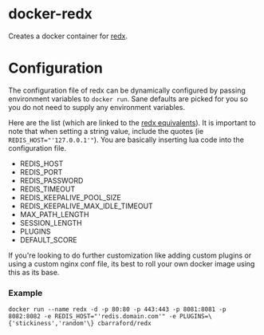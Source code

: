 docker-redx
===========
Creates a docker container for [redx](https://github.com/rstudio/redx).

Configuration
=============
The configuration file of redx can be dynamically configured by passing environment variables to `docker run`. Sane defaults are picked for you so you do not need to supply any environment variables.

Here are the list (which are linked to the [redx equivalents](https://github.com/rstudio/redx/blob/master/README.md#configuration)). It is important to note that when setting a string value, include the quotes (ie `REDIS_HOST="'127.0.0.1'"`). You are basically inserting lua code into the configuration file.

* REDIS\_HOST
* REDIS\_PORT
* REDIS\_PASSWORD
* REDIS\_TIMEOUT
* REDIS\_KEEPALIVE\_POOL\_SIZE
* REDIS\_KEEPALIVE\_MAX\_IDLE\_TIMEOUT
* MAX\_PATH\_LENGTH
* SESSION\_LENGTH
* PLUGINS
* DEFAULT\_SCORE

If you're looking to do further customization like adding custom plugins or using a custom nginx conf file, its best to roll your own docker image using this as its base.

### Example
```
docker run --name redx -d -p 80:80 -p 443:443 -p 8081:8081 -p 8082:8082 -e REDIS_HOST="'redis.domain.com'" -e PLUGINS=\{'stickiness','random'\} cbarraford/redx
```
